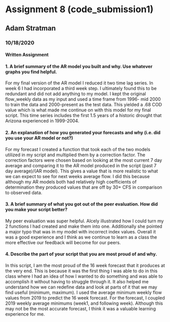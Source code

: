 # Assignment 8 (code_submission1)
## Adam Stratman
### 10/18/2020


#### Written Assignment

#### 1. A brief summary of the AR model you built and why. Use whatever graphs you find helpful.

For my final version of the AR model I reduced it two time lag series. In week 6 I had incorporated a third week step. I ultimately found this to be redundant and did not add anything to my model. I kept the original flow_weekly data as my input and used a time frame from 1996- mid 2000 to train the data and 2000-present as the test data. This yielded a .68 COD value which is what made me continue on with this model for my final script. This time series includes the first 1.5 years of a historic drought that Arizona experienced in 1999-2004.

#### 2. An explanation of how you generated your forecasts and why (i.e. did you  use  your AR model or not?)

For my forecast I created a function that took each of the two models utilized in my script and multiplied them by a correction factor. The correction factors were chosen based on looking at the most current 7 day average and comparing it to the AR model produced in the script (past 7 day average)/(AR model). This gives a value that is more realistic to what we can expect to see for next weeks average flow. I did this because although my AR models both had relatively high coefficients of determination they produced values that are off by 30+ CFS in comparison to observed data.  

#### 3. A brief summary of what you got out of the peer evaluation. How did you make your script better?

My peer evaluation was super helpful. Alcely illustrated how I could turn my 2 functions I had created and make them into one. Additionally she pointed a major typo that was in my model with incorrect index values. Overall it was a good experience and I think as we continue to learn as a class the more effective our feedback will become for our peers.

#### 4. Describe the part of your script that you are most proud of and why.

In this script, I am the most proud of the 16 week forecast that it produces at the very end. This is because it was the first thing I was able to do in this class where I had an idea of how I wanted to do something and was able to accomplish it without having to struggle through it. It also helped me understand how we can redefine data and look at parts of it that we may find useful (minimum, maximum). I used the average minimum weekly flow values from 2019 to predict the 16 week forecast. For the forecast, I coupled 2019 weekly average minimums (week1, and following week). Although this may not be the most accurate forecast, I think it was a valuable learning experience for me.
